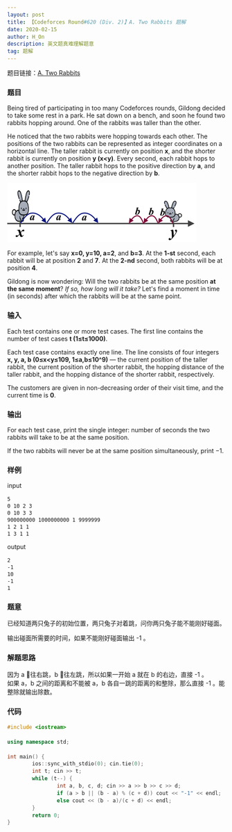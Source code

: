```yaml
---
layout: post
title: 【Codeforces Round#620 (Div. 2)】A. Two Rabbits 题解
date: 2020-02-15
author: H_On
description: 英文题真难理解题意
tag: 题解
---
```


题目链接：[A. Two Rabbits](https://codeforces.com/contest/1304/problem/A)

### 题目
Being tired of participating in too many Codeforces rounds, Gildong decided to take some rest in a park. He sat down on a bench, and soon he found two rabbits hopping around. One of the rabbits was taller than the other.

He noticed that the two rabbits were hopping towards each other. The positions of the two rabbits can be represented as integer coordinates on a horizontal line. The taller rabbit is currently on position **x**, and the shorter rabbit is currently on position **y (x\<y)**. Every second, each rabbit hops to another position. The taller rabbit hops to the positive direction by **a**, and the shorter rabbit hops to the negative direction by **b**.

![兔兔](/images/20200215/rabbits.png)

For example, let's say **x=0, y=10, a=2**, and **b=3**. At the **1-st** second, each rabbit will be at position **2** and **7**. At the **2-nd** second, both rabbits will be at position **4**.

Gildong is now wondering: Will the two rabbits be at the same position **at the same moment**? _If so, how long will it take?_ Let's find a moment in time (in seconds) after which the rabbits will be at the same point.

### 输入
Each test contains one or more test cases. The first line contains the number of test cases **t (1≤t≤1000)**.

Each test case contains exactly one line. The line consists of four integers **x, y, a, b (0≤x\<y≤109, 1≤a,b≤10^9)** — the current position of the taller rabbit, the current position of the shorter rabbit, the hopping distance of the taller rabbit, and the hopping distance of the shorter rabbit, respectively.

The customers are given in non-decreasing order of their visit time, and the current time is **0**.

### 输出
For each test case, print the single integer: number of seconds the two rabbits will take to be at the same position.

If the two rabbits will never be at the same position simultaneously, print −1.

### 样例
input
```
5
0 10 2 3
0 10 3 3
900000000 1000000000 1 9999999
1 2 1 1
1 3 1 1
```
output
```
2
-1
10
-1
1
```

### 题意
已经知道两只兔子的初始位置，两只兔子对着跳，问你两只兔子能不能刚好碰面。

输出碰面所需要的时间，如果不能刚好碰面输出 -1 。

### 解题思路
因为 a 🐇往右跳，b 🐇往左跳，所以如果一开始 a 就在 b 的右边，直接 -1 。<br>
如果 a，b 之间的距离和不能被 a，b 各自一跳的距离的和整除，那么直接 -1 。能整除就输出除数。

### 代码
```c++
#include <iostream>

using namespace std;

int main() {
        ios::sync_with_stdio(0); cin.tie(0);
        int t; cin >> t;
        while (t--) {
                int a, b, c, d; cin >> a >> b >> c >> d;
                if (a > b || (b - a) % (c + d)) cout << "-1" << endl;
                else cout << (b - a)/(c + d) << endl;
        }
        return 0;
}
```
